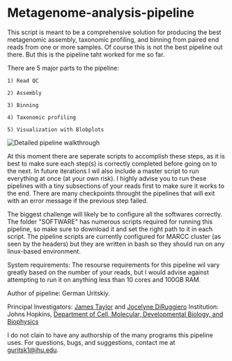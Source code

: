 # Metagenome-analysis-pipeline


  This script is meant to be a comprehensive solution for producing the best metagenomic assembly, taxonomic profiling, and binning from paired end reads from one or more samples. Of course this is not the best pipeline out there. But this is the pipeline taht worked for me so far.
  
  There are 5 major parts to the pipeline:
  
    1) Read QC
    
    2) Assembly
    
    3) Binning
    
    4) Taxonomic profiling
    
    5) Visualization with Blobplots
    
    
  ![Detailed pipeline walkthrough](http://i.imgur.com/NTmjezn.png)

  
  At this moment there are seperate scripts to accomplish these steps, as it is best to make sure each step(s) is correctly completed before going on to the next. In future iterations I wil also include a master script to run everything at once (at your own risk). I highly advise you to run these pipelines with a tiny subsections of your reads first to make sure it works to the end. There are many checkpoints throught the pipelines that will exit with an error message if the previous step failed.
  
  The biggest challenge will likely be to configure all the softwares correctly. The folder "SOFTWARE" has numerous scripts required for running this pipeline, so make sure to download it and set the right path to it in each script. The pipeline scripts are currently configured for MARCC cluster (as seen by the headers) but they are written in bash so they should run on any linux-based environment.
  
  System requirements: The resourse requirements for this pipeline wil vary greatly based on the number of your reads, but I would advise against attempting to run it on anything less than 10 cores and 100GB RAM.

  Author of pipeline: German Uritskiy.
  
Principal Investigators: [James Taylor](http://bio.jhu.edu/directory/james-taylor/) and [Jocelyne DiRuggiero](http://bio.jhu.edu/directory/jocelyne-diruggiero/)
Institution: Johns Hopkins, [Department of Cell, Molecular, Developmental Biology, and Biophysics](http://cmdb.jhu.edu/) 

I do not clain to have any authorship of the many programs this pipeline uses. For questions, bugs, and suggestions, contact me at guritsk1@jhu.edu.
